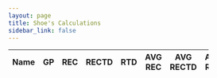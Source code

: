 ```yaml
---
layout: page
title: Shoe's Calculations
sidebar_link: false
---
```


<head>
  <link rel="stylesheet" href="https://cdn.datatables.net/1.10.20/css/jquery.dataTables.min.css">
  <link rel="stylesheet" href="jquery.dynatable.css">
  <!-- <link rel="stylesheet" href="https://cdn.datatables.net/1.10.20/css/jquery.dataTables.responsive.min.css"> -->
  <script src="https://ajax.googleapis.com/ajax/libs/jquery/3.4.1/jquery.min.js"></script>
  <script src="https://cdn.datatables.net/1.10.20/js/jquery.dataTables.min.js"></script>
  <!-- <script src="https://cdn.datatables.net/1.10.20/js/jquery.dataTables.responsive.min.js"></script> -->
  <script src="jquery.dynatable.js"></script>

  <script>$(document).ready(function() {
  
    function custom_writer(rowIndex, record, columns, cellWriter) {
	row = '<tr>';
	row += '<td>' + record.name + '</td>';
	row += '<td>' + record.gp + '</td>';
    row += '<td>' + record.rec + '</td>';
	row += '<td>' + record.rectd + '</td>';
    row += '<td>' + record.rtd + '</td>';
    row += '<td>' + record.avgrec + '</td>';
	row += '<td>' + record.avgrectd + '</td>';
    row += '<td>' + record.avgrtd + '</td>';
    row += '</tr>';
	return row;
	}
  
      $('#advancedstats').dynatable({
        features:{
          paginate: false,
          search: true,
          recordCount: false,
          perPageSelect: false
        },
	writers: {
		_rowWriter: custom_writer
	},
        inputs: {
          queries: $('#search-year')
        },
        dataset: {
          records: {{site.data.advancedstats | jsonify}}
        }
      });
      
  });</script>
  
</head>

<table id="advancedstats" class="display responsive nowrap" style="width:80%">
    <thead>
      <th>Name</th>
      <th>GP</th>
      <th>REC</th>
      <th>RECTD</th>
      <th>RTD</th>
      <th>AVG REC</th>
      <th>AVG RECTD</th>
      <th>AVG RTD</th>
    </thead>
    <tbody>
    </tbody>
</table>
